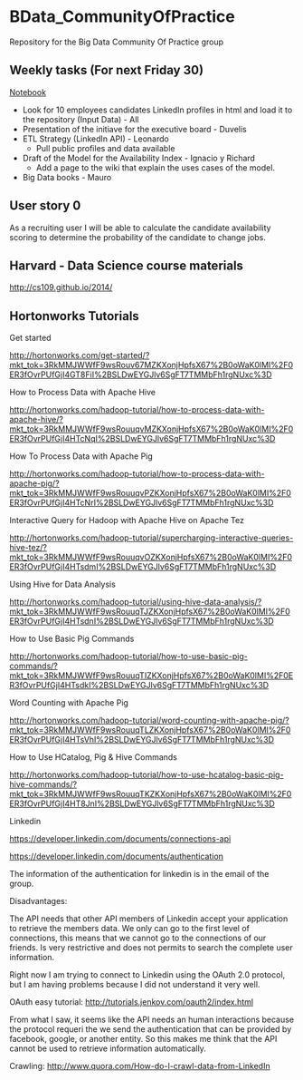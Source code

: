 BData_CommunityOfPractice
=========================

Repository for the Big Data Community Of Practice group

Weekly tasks (For next Friday 30)
-----------------
<a href='http://nbviewer.ipython.org/github/bdPractices/BData_CommunityOfPractice/blob/master/notebookWeek1/Data%20Analysis%20Community%20of%20Practice.ipynb'>Notebook</a>

- Look for 10 employees candidates LinkedIn profiles in html and load it to the repository (Input Data) - All
- Presentation of the initiave for the executive board - Duvelis
- ETL Strategy (LinkedIn API) - Leonardo
    - Pull public profiles and data available
- Draft of the Model for the Availability Index - Ignacio y Richard
    - Add a page to the wiki that explain the uses cases of the model.
- Big Data books - Mauro

User story 0
-----------------
As a recruiting user I will be able to calculate the candidate availability scoring to determine the probability of the candidate to change jobs.

Harvard - Data Science course materials
-----------------
http://cs109.github.io/2014/


Hortonworks Tutorials
-----------------

Get started

http://hortonworks.com/get-started/?mkt_tok=3RkMMJWWfF9wsRouv67MZKXonjHpfsX67%2B0oWaK0lMI%2F0ER3fOvrPUfGjI4GT8FiI%2BSLDwEYGJlv6SgFT7TMMbFh1rgNUxc%3D

How to Process Data with Apache Hive

http://hortonworks.com/hadoop-tutorial/how-to-process-data-with-apache-hive/?mkt_tok=3RkMMJWWfF9wsRouuqvMZKXonjHpfsX67%2B0oWaK0lMI%2F0ER3fOvrPUfGjI4HTcNqI%2BSLDwEYGJlv6SgFT7TMMbFh1rgNUxc%3D

How To Process Data with Apache Pig

http://hortonworks.com/hadoop-tutorial/how-to-process-data-with-apache-pig/?mkt_tok=3RkMMJWWfF9wsRouuqvPZKXonjHpfsX67%2B0oWaK0lMI%2F0ER3fOvrPUfGjI4HTcNrI%2BSLDwEYGJlv6SgFT7TMMbFh1rgNUxc%3D

Interactive Query for Hadoop with Apache Hive on Apache Tez

http://hortonworks.com/hadoop-tutorial/supercharging-interactive-queries-hive-tez/?mkt_tok=3RkMMJWWfF9wsRouuqvOZKXonjHpfsX67%2B0oWaK0lMI%2F0ER3fOvrPUfGjI4HTsdmI%2BSLDwEYGJlv6SgFT7TMMbFh1rgNUxc%3D

Using Hive for Data Analysis

http://hortonworks.com/hadoop-tutorial/using-hive-data-analysis/?mkt_tok=3RkMMJWWfF9wsRouuqTJZKXonjHpfsX67%2B0oWaK0lMI%2F0ER3fOvrPUfGjI4HTsdnI%2BSLDwEYGJlv6SgFT7TMMbFh1rgNUxc%3D

How to Use Basic Pig Commands

http://hortonworks.com/hadoop-tutorial/how-to-use-basic-pig-commands/?mkt_tok=3RkMMJWWfF9wsRouuqTIZKXonjHpfsX67%2B0oWaK0lMI%2F0ER3fOvrPUfGjI4HTsdkI%2BSLDwEYGJlv6SgFT7TMMbFh1rgNUxc%3D

Word Counting with Apache Pig

http://hortonworks.com/hadoop-tutorial/word-counting-with-apache-pig/?mkt_tok=3RkMMJWWfF9wsRouuqTLZKXonjHpfsX67%2B0oWaK0lMI%2F0ER3fOvrPUfGjI4HTsVhI%2BSLDwEYGJlv6SgFT7TMMbFh1rgNUxc%3D

How to Use HCatalog, Pig & Hive Commands

http://hortonworks.com/hadoop-tutorial/how-to-use-hcatalog-basic-pig-hive-commands/?mkt_tok=3RkMMJWWfF9wsRouuqTKZKXonjHpfsX67%2B0oWaK0lMI%2F0ER3fOvrPUfGjI4HT8JnI%2BSLDwEYGJlv6SgFT7TMMbFh1rgNUxc%3D

Linkedin

https://developer.linkedin.com/documents/connections-api

https://developer.linkedin.com/documents/authentication

The information of the authentication for linkedin is in the email of the group.

Disadvantages:

The API needs that other API members of Linkedin accept your application to retrieve the members data.
We only can go to the first level of connections, this means that we cannot go to the connections of our friends.
Is very restrictive and does not permits to search the complete user information.

Right now I am trying to connect to Linkedin using the OAuth 2.0 protocol, but I am having problems because I did not understand it very well.

OAuth easy tutorial: http://tutorials.jenkov.com/oauth2/index.html

From what I saw, it seems like the API needs an human interactions because the protocol requeri the we send the authentication that can be provided by facebook, google, or another entity. So this makes me think that the API cannot be used to retrieve information automatically.

Crawling: http://www.quora.com/How-do-I-crawl-data-from-LinkedIn
